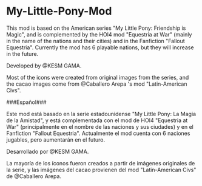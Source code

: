 # My-Little-Pony-Mod

This mod is based on the American series "My Little Pony: Friendship is Magic", and is complemented by the HOI4 mod "Equestria at War" (mainly in the name of the nations and their cities) and in the Fanfiction "Fallout Equestria". Currently the mod has 6 playable nations, but they will increase in the future.

Developed by @KESM GAMA.

Most of the icons were created from original images from the series, and the cacao images come from @Caballero Arepa 's mod "Latin-American Civs".

###Español###

Este mod está basado en la serie estadounidense "My Little Pony: La Magia de la Amistad", y está complementada con el mod de HOI4 "Equestria at War" (principalmente en el nombre de las naciones y sus ciudades) y en el Fanfiction "Fallout Equestria". Actualmente el mod cuenta con 6 naciones jugables, pero aumentarán en el futuro.

Desarrollado por @KESM GAMA.

La mayoría de los íconos fueron creados a partir de imágenes originales de la serie, y las imágenes del cacao provienen del mod "Latin-American Civs" de @Caballero Arepa.
